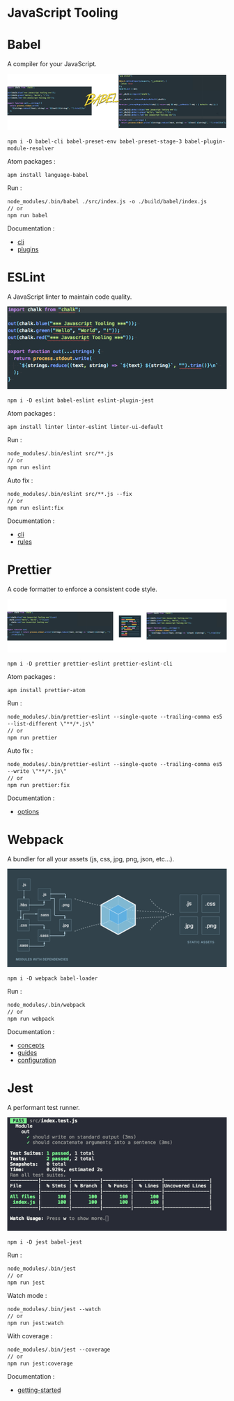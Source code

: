 # JavaScript Tooling

# Babel

A compiler for your JavaScript.

![Babel](/assets/babel.png)

```
npm i -D babel-cli babel-preset-env babel-preset-stage-3 babel-plugin-module-resolver
```

Atom packages :

```
apm install language-babel
```

Run :

```
node_modules/.bin/babel ./src/index.js -o ./build/babel/index.js
// or
npm run babel
```

Documentation :
- [cli](https://babeljs.io/docs/usage/cli/)
- [plugins](https://babeljs.io/docs/plugins/)

# ESLint

A JavaScript linter to maintain code quality.

![ESLint](/assets/eslint.png)

```
npm i -D eslint babel-eslint eslint-plugin-jest
```

Atom packages :

```
apm install linter linter-eslint linter-ui-default
```

Run :

```
node_modules/.bin/eslint src/**.js
// or
npm run eslint
```

Auto fix :

```
node_modules/.bin/eslint src/**.js --fix
// or
npm run eslint:fix
```

Documentation :
- [cli](http://eslint.org/docs/user-guide/command-line-interface)
- [rules](http://eslint.org/docs/rules/)

# Prettier

A code formatter to enforce a consistent code style.

![Prettier](/assets/prettier.png)

```
npm i -D prettier prettier-eslint prettier-eslint-cli
```

Atom packages :

```
apm install prettier-atom
```

Run :

```
node_modules/.bin/prettier-eslint --single-quote --trailing-comma es5  --list-different \"**/*.js\"
// or
npm run prettier
```

Auto fix :

```
node_modules/.bin/prettier-eslint --single-quote --trailing-comma es5  --write \"**/*.js\"
// or
npm run prettier:fix
```

Documentation :
- [options](https://github.com/prettier/prettier#options)

# Webpack

A bundler for all your assets (js, css, jpg, png, json, etc...).

![Webpack](/assets/webpack.png)

```
npm i -D webpack babel-loader
```

Run :

```
node_modules/.bin/webpack
// or
npm run webpack
```

Documentation :
- [concepts](https://webpack.js.org/concepts/)
- [guides](https://webpack.js.org/guides/)
- [configuration](https://webpack.js.org/configuration/)

# Jest

A performant test runner.

![Jest](/assets/jest.png)

```
npm i -D jest babel-jest
```

Run :

```
node_modules/.bin/jest
// or
npm run jest
```

Watch mode :

```
node_modules/.bin/jest --watch
// or
npm run jest:watch
```

With coverage :

```
node_modules/.bin/jest --coverage
// or
npm run jest:coverage
```

Documentation :
- [getting-started](https://facebook.github.io/jest/docs/en/getting-started.html)
